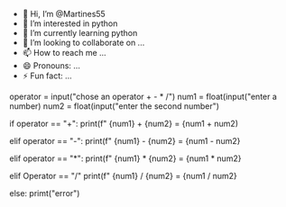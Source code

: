 - 👋 Hi, I’m @Martines55
- 👀 I’m interested in python
- 🌱 I’m currently learning python
- 💞️ I’m looking to collaborate on ...
- 📫 How to reach me ...
- 😄 Pronouns: ...
- ⚡ Fun fact: ...

<!---
Martines55/Martines55 is a ✨ special ✨ repository because its `README.md` (this file) appears on your GitHub profile.
You can click the Preview link to take a look at your changes.
--->

operator = input("chose an operator + - * /")
num1 = float(input("enter a number)
num2 = float(input("enter the second number")

if operator == "+":
   print(f" {num1} + {num2} = {num1 + num2)

elif operator == "-":
   print(f" {num1} - {num2} = {num1 - num2}

elif operator == "*":
   print(f" {num1} * {num2} = {num1 * num2}

elif Operator == "/"
   print(f" {num1} / {num2} = {num1 / num2}

else:
   primt("error")
    
